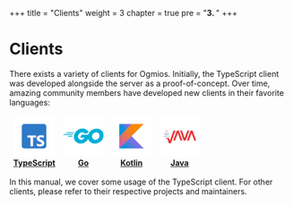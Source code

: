 +++
title = "Clients"
weight = 3
chapter = true
pre = "<b>3. </b>"
+++

# Clients

There exists a variety of clients for Ogmios. Initially, the TypeScript client was developed alongside the server as a proof-of-concept. Over time, amazing community members have developed new clients in their favorite languages:

<table align="center"><thead><tr>
<td align="center"><img height=72 width=72 src="https://github.com/cardanosolutions/ogmios/blob/master/.github/clients/typescript.png?raw=true" alt="Logo:TypeScript"><br/><a href="https://ogmios.dev/typescript/api/modules/_cardano_ogmios_client.html"><strong>TypeScript</strong></a></td>
<td align="center"><img height=72 width=72 src="https://github.com/cardanosolutions/ogmios/blob/master/.github/clients/go.png?raw=true" alt="Logo:Go"><br/><a href="https://github.com/SundaeSwap-finance/ogmigo#readme"><strong>Go</strong></a></td>
<td align="center"><img height=72 width=72 src="https://github.com/cardanosolutions/ogmios/blob/master/.github/clients/kotlin.png?raw=true" alt="Logo:Kotlin"><br/><a href="https://github.com/projectNEWM/kogmios#readme"><strong>Kotlin</strong></a></td>
<td align="center"><img height=72 width=72 src="https://github.com/cardanosolutions/ogmios/blob/master/.github/clients/java.png?raw=true" alt="Logo:Java"><br/><a href="https://github.com/adabox-aio/ogmios-java-client.git#readme"><strong>Java</strong></a></td>
</tr><thead></table>

In this manual, we cover some usage of the TypeScript client. For other clients, please refer to their respective projects and maintainers.
